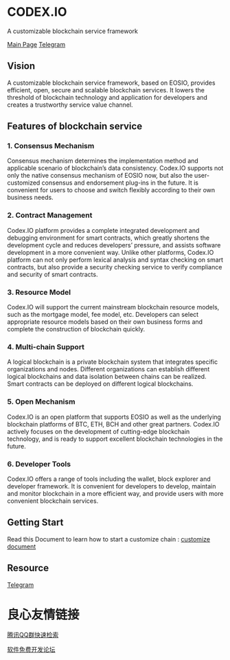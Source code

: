 # CODEX.IO

A customizable blockchain service framework

[Main Page](https://open.eosforce.io/#/en) [Telegram](https://t.me/forceio)

## Vision

A customizable blockchain service framework, based on EOSIO, provides efficient, open, secure and scalable blockchain services. 
It lowers the threshold of blockchain technology and application for developers and creates a trustworthy service value channel.

## Features of blockchain service

### 1. Consensus Mechanism

Consensus mechanism determines the implementation method and applicable scenario of blockchain’s data consistency. 
Codex.IO supports not only the native consensus mechanism of EOSIO now, but also the user-customized consensus and endorsement plug-ins in the future. 
It is convenient for users to choose and switch flexibly according to their own business needs.

### 2. Contract Management

Codex.IO platform provides a complete integrated development and debugging environment for smart contracts, which greatly shortens the development cycle and reduces developers’ pressure, and assists software development in a more convenient way. Unlike other platforms, Codex.IO platform can not only perform lexical analysis and syntax checking on smart contracts, but also provide a security checking service to verify compliance and security of smart contracts.

### 3. Resource Model

Codex.IO will support the current mainstream blockchain resource models, such as the mortgage model, fee model, etc. Developers can select appropriate resource models based on their own business forms and complete the construction of blockchain quickly.

### 4. Multi-chain Support

A logical blockchain is a private blockchain system that integrates specific organizations and nodes. Different organizations can establish different logical blockchains and data isolation between chains can be realized. Smart contracts can be deployed on different logical blockchains.

### 5. Open Mechanism

Codex.IO is an open platform that supports EOSIO as well as the underlying blockchain platforms of BTC, ETH, BCH and other great partners. Codex.IO actively focuses on the development of cutting-edge blockchain technology, and is ready to support excellent blockchain technologies in the future.

### 6. Developer Tools

Codex.IO offers a range of tools including the wallet, block explorer and developer framework. It is convenient for developers to develop, maintain and monitor blockchain in a more efficient way, and provide users with more convenient blockchain services.

## Getting Start

Read this Document to learn how to start a customize chain : [customize document](customize.md)

## Resource

[Telegram](https://t.me/forceio)


 # 良心友情链接

[腾讯QQ群快速检索](http://u.720life.cn/s/8cf73f7c)

[软件免费开发论坛](http://u.720life.cn/s/bbb01dc0)